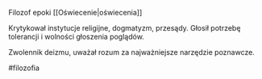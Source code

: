 Filozof epoki [[Oświecenie|oświecenia]]

Krytykował instytucje religijne, dogmatyzm, przesądy. Głosił potrzebę tolerancji i wolności głoszenia poglądów.

Zwolennik deizmu, uważał rozum za najważniejsze narzędzie poznawcze.


#filozofia